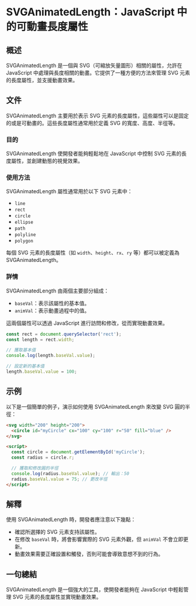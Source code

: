<!--
Meta Description: # SVGAnimatedLength：JavaScript 中的可動畫長度屬性 ## 概述 SVGAnimatedLength 是一個與 SVG（可縮放矢量圖形）相關的屬性，允許在 JavaScript 中處理與長度相關的動畫。它提供了一種方便的方法來管理 SVG 元素的長度屬性，並支援動畫效果。...
Meta Keywords: svg, svganimatedlength, javascript, baseval, 元素的長度屬性
-->

# SVGAnimatedLength：JavaScript 中的可動畫長度屬性

## 概述
SVGAnimatedLength 是一個與 SVG（可縮放矢量圖形）相關的屬性，允許在 JavaScript 中處理與長度相關的動畫。它提供了一種方便的方法來管理 SVG 元素的長度屬性，並支援動畫效果。

## 文件
SVGAnimatedLength 主要用於表示 SVG 元素的長度屬性，這些屬性可以是固定的或是可動畫的。這些長度屬性通常用於定義 SVG 的寬度、高度、半徑等。

### 目的
SVGAnimatedLength 使開發者能夠輕鬆地在 JavaScript 中控制 SVG 元素的長度屬性，並創建動態的視覺效果。

### 使用方法
SVGAnimatedLength 屬性通常用於以下 SVG 元素中：
- `line`
- `rect`
- `circle`
- `ellipse`
- `path`
- `polyline`
- `polygon`

每個 SVG 元素的長度屬性（如 `width`、`height`、`rx`、`ry` 等）都可以被定義為 SVGAnimatedLength。

### 詳情
SVGAnimatedLength 由兩個主要部分組成：
- `baseVal`：表示該屬性的基本值。
- `animVal`：表示動畫過程中的值。

這兩個屬性可以透過 JavaScript 進行訪問和修改，從而實現動畫效果。

```javascript
const rect = document.querySelector('rect');
const length = rect.width;

// 獲取基本值
console.log(length.baseVal.value);

// 設定新的基本值
length.baseVal.value = 100;
```

## 示例
以下是一個簡單的例子，演示如何使用 SVGAnimatedLength 來改變 SVG 圓的半徑：

```html
<svg width="200" height="200">
  <circle id="myCircle" cx="100" cy="100" r="50" fill="blue" />
</svg>

<script>
  const circle = document.getElementById('myCircle');
  const radius = circle.r;

  // 獲取和修改圓的半徑
  console.log(radius.baseVal.value); // 輸出：50
  radius.baseVal.value = 75; // 更改半徑
</script>
```

## 解釋
使用 SVGAnimatedLength 時，開發者應注意以下幾點：
- 確認所選擇的 SVG 元素支持該屬性。
- 在修改 `baseVal` 時，將會影響實際的 SVG 元素外觀，但 `animVal` 不會立即更新。
- 動畫效果需要正確設置和觸發，否則可能會導致意想不到的行為。

## 一句總結
SVGAnimatedLength 是一個強大的工具，使開發者能夠在 JavaScript 中輕鬆管理 SVG 元素的長度屬性並實現動畫效果。